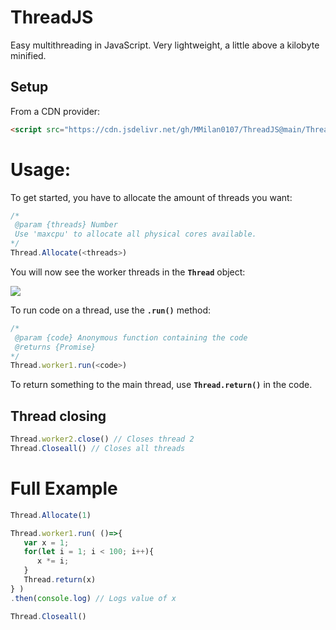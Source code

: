 # ThreadJS
Easy multithreading in JavaScript.
Very lightweight, a little above a kilobyte minified.
## Setup
From a CDN provider:
```html
<script src="https://cdn.jsdelivr.net/gh/MMilan0107/ThreadJS@main/Thread-min.js"></script>
```
# Usage:
To get started, you have to allocate the amount of threads you want:
```javascript
/*
 @param {threads} Number
 Use 'maxcpu' to allocate all physical cores available.
*/
Thread.Allocate(<threads>)
```

You will now see the worker threads in the **`Thread`** object:

![](https://i.imgur.com/tFrBO9n.png)

To run code on a thread, use the **`.run()`** method:
```javascript
/*
 @param {code} Anonymous function containing the code
 @returns {Promise}
*/
Thread.worker1.run(<code>)
```
To return something to the main thread, use **`Thread.return()`** in the code.

## Thread closing
```javascript
Thread.worker2.close() // Closes thread 2
Thread.Closeall() // Closes all threads
```

# Full Example
```javascript
Thread.Allocate(1)

Thread.worker1.run( ()=>{
   var x = 1;
   for(let i = 1; i < 100; i++){
      x *= i;
   }
   Thread.return(x)
} )
.then(console.log) // Logs value of x

Thread.Closeall()
```
